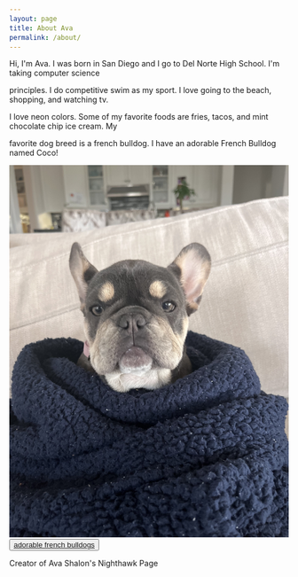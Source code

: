 ```yaml
---
layout: page
title: About Ava 
permalink: /about/
---
```


Hi, I'm Ava. I was born in San Diego and I go to Del Norte High School. I'm taking computer science 

principles. I do competitive swim as my sport. I love going to the beach, shopping, and watching tv. 

I love neon colors. Some of my favorite foods are fries, tacos, and mint chocolate chip ice cream. My 

favorite dog breed is a french bulldog. I have an adorable French Bulldog named Coco!

<img src="/images/coco.jpg" alt="Coco image">
<button><a href="https://www.youtube.com/watch?v=lg6tmuSCQ5A">adorable french bulldogs</a></button>


Creator of Ava Shalon's Nighthawk Page